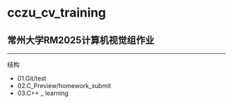 # cczu_cv_training

## 常州大学RM2025计算机视觉组作业

---
结构
- 01.Git/test
- 02.C_Preview/homework_submit
- 03.C++ _ learning